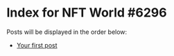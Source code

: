 # Index for NFT World #6296
Posts will be displayed in the order below:

- [Your first post](./001-first.md)

